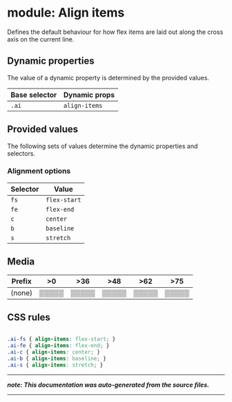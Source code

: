 # module: Align items

Defines the default behaviour for how flex items are laid out along the cross axis on the current line.








## Dynamic properties
The value of a dynamic property is determined by the provided values.

| Base selector | Dynamic props |
| ------------- | ------------- |
| `.ai` |`align-items`|





## Provided values
The following sets of values determine the dynamic properties and selectors.

### Alignment options

Selector  | Value
--------- | ---------
`fs` | `flex-start`
`fe` | `flex-end`
`c` | `center`
`b` | `baseline`
`s` | `stretch`





## Media





| Prefix  |  >0 |  >36 |  >48 |  >62 |  >75 | 
| :------:  |  :---------: |  :---------: |  :---------: |  :---------: |  :---------: | 
|  (none)  |▒▒▒▒▒|▒▒▒▒▒|▒▒▒▒▒|▒▒▒▒▒|▒▒▒▒▒|






## CSS rules
```css

.ai-fs { align-items: flex-start; }
.ai-fe { align-items: flex-end; }
.ai-c { align-items: center; }
.ai-b { align-items: baseline; }
.ai-s { align-items: stretch; }

```

- - - - -
_**note: This documentation was auto-generated from the source files.**_
- - - - -